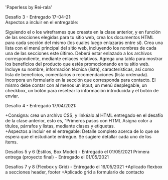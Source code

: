 'Paperless by Rei-rala'  
  

Desafio 3 - Entregado 17-04-21:  
Aspectos a incluir en el entregable:  
    
Siguiendo el o los wireframes que creaste en la clase anterior, y en función de las secciones elegidas para tu sitio web, crea los documentos HTML para cada sección del mismo (los cuales luego enlazarás entre sí).
Crea una lista con el menú principal del sitio web, incluyendo los nombres de cada una de las secciones este último. Deberá estar enlazado a los archivos correspondiente, mediante enlaces relativos.
Agrega una tabla para mostrar los beneficios del producto que estés promocionando en tu sitio web. Incluye su nombre, información técnica (lista), características, así como lista de beneficios, comentarios o recomendaciones (lista ordenada).
Incorpora un formulario en la sección que corresponda para contacto. El mismo debe contar con al menos un input, un menú desplegable, un checkbox, un botón para resetear la información introducida y el botón de enviar.  
  
Desafio 4 - Entregado 17/04/2021:  

+Consigna: crea un archivo CSS, y linkéalo al HTML entregado en el desafío de la clase anterior, esto es, “Primeros pasos con HTML Asigna color a títulos, párrafos y listas, mediante clases y etiquetas.  
+Aspectos a incluir en el entregable:
Detalle completo acerca de lo que se espera que el estudiante entregue. Se sugiere detallar cada uno de los ítems.


Desafios 5 y 6 (Estilos, Box Model) - Entregado el 01/05/2021
Primera entrega (proyecto final) - Entregado el 01/05/2021


Desafios 7 y 8 (Flexbox y Grid) - Entregado el 16/05/2021
+Aplicado flexbox a secciones header, footer
+Aplicado grid a formulario de contacto